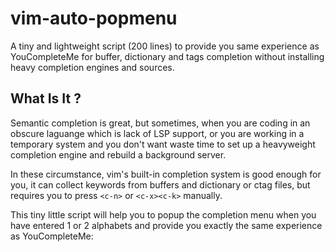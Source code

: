 # vim-auto-popmenu

A tiny and lightweight script (200 lines) to provide you same experience as YouCompleteMe for buffer, dictionary and tags completion without installing heavy completion engines and sources.

## What Is It ?

Semantic completion is great, but sometimes, when you are coding in an obscure laguange which is lack of LSP support, or you are working in a temporary system and you don't want waste time to set up a heavyweight completion engine and rebuild a background server.

In these circumstance, vim's built-in completion system is good enough for you, it can collect keywords from buffers and dictionary or ctag files, but requires you to press `<c-n>` or `<c-x><c-k>` manually.

This tiny little script will help you to popup the completion menu when you have entered 1 or 2 alphabets and provide you exactly the same experience as YouCompleteMe:

